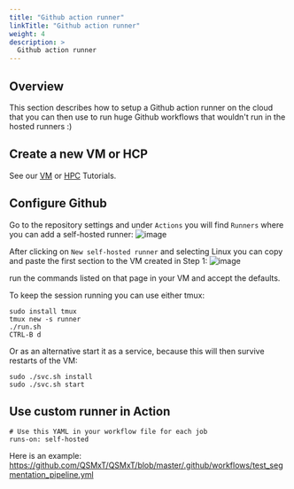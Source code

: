 ```yaml
---
title: "Github action runner"
linkTitle: "Github action runner"
weight: 4
description: >
  Github action runner
---
```


## Overview

This section describes how to setup a Github action runner on the cloud that you
can then use to run huge Github workflows that wouldn't run in the hosted
runners :)

## Create a new VM or HCP

See our [VM](./../vm) or [HPC](./../hpc) Tutorials.

## Configure Github

Go to the repository settings and under `Actions` you will find `Runners` where you can add a self-hosted runner: 
![image](https://user-images.githubusercontent.com/4021595/161414358-b5487e21-daec-4f04-b008-26664a19f8f8.png)

After clicking on `New self-hosted runner` and selecting Linux you can copy and paste the first section to the VM created in Step 1:
![image](https://user-images.githubusercontent.com/4021595/161414412-a7ec45c5-1283-430c-aab3-3fe99717da9a.png)

run the commands listed on that page in your VM and accept the defaults.

To keep the session running you can use either tmux:
```
sudo install tmux
tmux new -s runner
./run.sh
CTRL-B d
```

Or as an alternative start it as a service, because this will then survive restarts of the VM:
```
sudo ./svc.sh install
sudo ./svc.sh start
```

## Use custom runner in Action
```
# Use this YAML in your workflow file for each job
runs-on: self-hosted
```

Here is an example: https://github.com/QSMxT/QSMxT/blob/master/.github/workflows/test_segmentation_pipeline.yml
